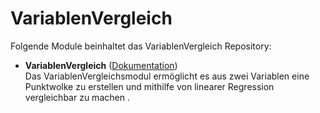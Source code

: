 # VariablenVergleich

Folgende Module beinhaltet das VariablenVergleich Repository:

- __VariablenVergleich__ ([Dokumentation](VariablenVergleich))  
	Das VariablenVergleichsmodul ermöglicht es aus zwei Variablen eine Punktwolke zu erstellen und mithilfe von linearer Regression vergleichbar zu machen .
